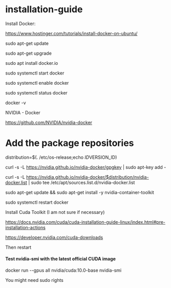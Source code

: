 # installation-guide

Install Docker: 

https://www.hostinger.com/tutorials/install-docker-on-ubuntu/ 
 

sudo apt-get update 

sudo apt-get upgrade 
 

sudo apt install docker.io 
  

sudo systemctl start docker 

sudo systemctl enable docker 
 

sudo systemctl status docker 
 

docker -v 
 

 
 

NVIDIA - Docker 

https://github.com/NVIDIA/nvidia-docker 
 

# Add the package repositories  

distribution=$(. /etc/os-release;echo $ID$VERSION_ID)  

curl -s -L https://nvidia.github.io/nvidia-docker/gpgkey | sudo apt-key add -  

curl -s -L https://nvidia.github.io/nvidia-docker/$distribution/nvidia-docker.list | sudo tee /etc/apt/sources.list.d/nvidia-docker.list  

 
sudo apt-get update && sudo apt-get install -y nvidia-container-toolkit  

sudo systemctl restart docker 
 

 
 

Install Cuda Toolkit (I am not sure if necessary) 

 https://docs.nvidia.com/cuda/cuda-installation-guide-linux/index.html#pre-installation-actions

https://developer.nvidia.com/cuda-downloads 

 
 

Then restart 

 
 

#### Test nvidia-smi with the latest official CUDA image 

docker run --gpus all nvidia/cuda:10.0-base nvidia-smi 
 

You might need sudo rights  
